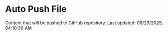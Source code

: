 # Auto Push File

Content that will be pushed to GitHub repository.
Last updated: 06/29/2025, 04:10:30 AM
